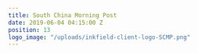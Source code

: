 ```yaml
---
title: South China Morning Post
date: 2019-06-04 04:15:00 Z
position: 13
logo_image: "/uploads/inkfield-client-logo-SCMP.png"
---
```


